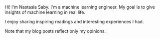Hi! I'm Nastasia Saby. I'm a machine learning engineer. My goal is to give insights of machine learning in real life.

I enjoy sharing inspiring readings and interesting experiences I had.

Note that my blog posts reflect only my opinions.
